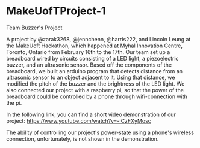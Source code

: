 # MakeUofTProject-1
Team Buzzer's Project

A project by @zarak3268, @jennchenn, @harris222, and Lincoln Leung at the MakeUoft Hackathon, which happened at 
Myhal Innovation Centre, Toronto, Ontario from February 16th to the 17th. Our team set up a breadboard wired by circuits consisting of a LED light, a piezoelectric buzzer, and an ultrasonic sensor. Based off the components of the breadboard, we built an arduino program that detects distance from an ultrasonic sensor to an object adjacent to it. Using that distance, we modified the pitch of the buzzer and the brightness of the LED light. We also connected our project with a raspberry pi, so that the power of the breadboard could be controlled by a phone through wifi-connection with the pi. 

In the following link, you can find a short video demonstration of our project: https://www.youtube.com/watch?v=-iCzFXyMosc

The ability of controlling our project's power-state using a phone's wireless connection, unfortunately, is not shown in the demonstration. 



